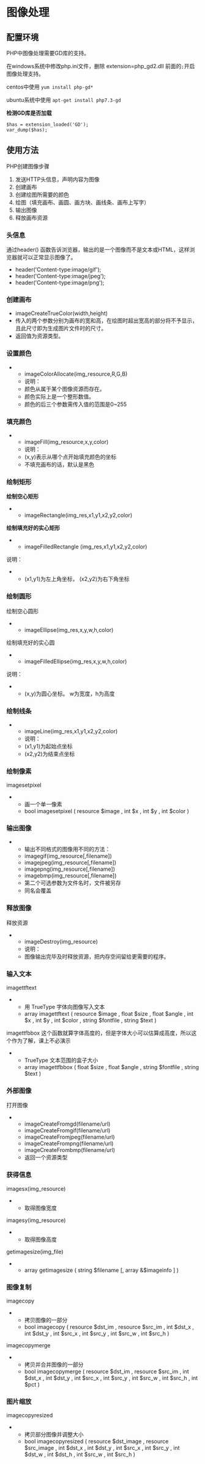 # 图像处理

## 配置环境

PHP中图像处理需要GD库的支持。

在windows系统中修改php.ini文件，删除 extension=php_gd2.dll 前面的`;`开启图像处理支持。

centos中使用 `yum install php-gd*` 

ubuntu系统中使用 `apt-get install php7.3-gd`

**检测GD库是否加载**

```
$has = extension_loaded('GD');
var_dump($has);
```

## 使用方法

PHP创建图像步骤

1. 发送HTTP头信息，声明内容为图像
2. 创建画布
3. 创建绘图所需要的颜色
4. 绘图（填充画布、画圆、画方块、画线条、画布上写字）
5. 输出图像
6. 释放画布资源

### 头信息

通过header() 函数告诉浏览器，输出的是一个图像而不是文本或HTML，这样浏览器就可以正常显示图像了。

* header('Content-type:image/gif');
* header('Content-type:image/jpeg');
* header('Content-type:image/png');

### 创建画布

- imageCreateTrueColor(width,height)
- 传入的两个参数分别为画布的宽和高，在绘图时超出宽高的部分将不予显示，且此尺寸即为生成图片文件时的尺寸。
-  返回值为资源类型。

### 设置颜色

- - imageColorAllocate(img_resource,R,G,B)
  - 说明：
  - 颜色从属于某个图像资源而存在。
  - 颜色实际上是一个整形数值。
  - 颜色的后三个参数需传入值的范围是0~255

### 填充颜色

- - imageFill(img_resource,x,y,color)
  - 说明：
  - (x,y)表示从哪个点开始填充颜色的坐标
  - 不填充画布的话，默认是黑色

### 绘制矩形

**绘制空心矩形**

- - imageRectangle(img_res,x1,y1,x2,y2,color)

**绘制填充好的实心矩形**

- - imageFilledRectangle (img_res,x1,y1,x2,y2,color)

说明：

- - (x1,y1)为左上角坐标， (x2,y2)为右下角坐标

### 绘制圆形

绘制空心圆形

- - imageEllipse(img_res,x,y,w,h,color)

绘制填充好的实心圆

- - imageFilledEllipse(img_res,x,y,w,h,color)

说明：

- - (x,y)为圆心坐标。 w为宽度，h为高度

### 绘制线条

- - imageLine(img_res,x1,y1,x2,y2,color)
  - 说明：
  - (x1,y1)为起始点坐标
  - (x2,y2)为结束点坐标

### 绘制像素

imagesetpixel

- - 画一个单一像素
  - bool imagesetpixel ( resource $image , int $x , int $y , int $color )

### 输出图像

- - 输出不同格式的图像用不同的方法：
  - imagegif(img_resource[,filename])
  - imagejpeg(img_resource[,filename])
  - imagepng(img_resource[,filename])
  - imagebmp(img_resource[,filename])
  - 第二个可选参数为文件名时，文件被另存
  - 同名会覆盖

### 释放图像

释放资源

- - imageDestroy(img_resource)
  - 说明：
  - 图像输出完毕及时释放资源，把内存空间留给更需要的程序。

### 输入文本

imagettftext

- - 用 TrueType 字体向图像写入文本
  - array imagettftext ( resource $image , float $size , float $angle , int $x , int $y , int $color , string $fontfile , string $text )

imagettfbbox 这个函数就算字体高度的，但是字体大小可以估算成高度，所以这个作为了解，课上不必演示

- - TrueType 文本范围的盒子大小
  - array imagettfbbox ( float $size , float $angle , string $fontfile , string $text )

### 外部图像

打开图像

- - imageCreateFromgd(filename/url)
  - imageCreateFromgif(filename/url)
  - imageCreateFromjpeg(filename/url)
  - imageCreateFrompng(filename/url)
  - imageCreateFrombmp(filename/url)
  - 返回一个资源类型

### 获得信息

imagesx(img_resource)

- - 取得图像宽度

imagesy(img_resource)

- - 取得图像高度

getimagesize(img_file)

- - array getimagesize ( string $filename [, array &$imageinfo ] )

### 图像复制

imagecopy 

- - 拷贝图像的一部分	
  - bool imagecopy ( resource $dst_im , resource $src_im , int $dst_x , int $dst_y , int $src_x , int $src_y , int $src_w , int $src_h )

imagecopymerge 

- - 拷贝并合并图像的一部分
  - bool imagecopymerge ( resource $dst_im , resource $src_im , int $dst_x , int $dst_y , int $src_x , int $src_y , int $src_w , int $src_h , int $pct )

### 图片缩放

imagecopyresized

- - 拷贝部分图像并调整大小
  - bool imagecopyresized ( resource $dst_image , resource $src_image , int $dst_x , int $dst_y , int $src_x , int $src_y , int $dst_w , int $dst_h , int $src_w , int $src_h )